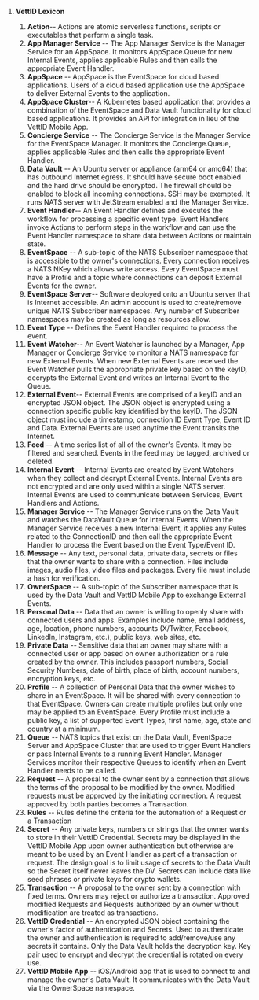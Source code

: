 1.  **VettID Lexicon**

    1.  **Action**-- Actions are atomic serverless functions, scripts
        or executables that perform a single task.
    2.  **App Manager Service** -- The App Manager Service is the
        Manager Service for an AppSpace. It monitors AppSpace.Queue for
        new Internal Events, applies applicable Rules and then calls the
        appropriate Event Handler.
    3.  **AppSpace** -- AppSpace is the EventSpace for cloud based
        applications. Users of a cloud based application use the
        AppSpace to deliver External Events to the application.
    4.  **AppSpace Cluster**-- A Kubernetes based application that
        provides a combination of the EventSpace and Data Vault
        functionality for cloud based applications. It provides an API
        for integration in lieu of the VettID Mobile App.
    5.  **Concierge Service** -- The Concierge Service is the Manager
        Service for the EventSpace Manager. It monitors the
        Concierge.Queue, applies applicable Rules and then calls the
        appropriate Event Handler.
    6.  **Data Vault** -- An Ubuntu server or appliance (arm64 or amd64)
        that has outbound Internet egress. It should have secure boot
        enabled and the hard drive should be encrypted. The firewall
        should be enabled to block all incoming connections. SSH may be
        exempted. It runs NATS server with JetStream enabled and the
        Manager Service.
    7.  **Event Handler**-- An Event Handler defines and executes the
        workflow for processing a specific event type. Event Handlers
        invoke Actions to perform steps in the workflow and can use the
        Event Handler namespace to share data between Actions or
        maintain state.
    8.  **EventSpace** -- A sub-topic of the NATS Subscriber namespace
        that is accessible to the owner's connections. Every connection
        receives a NATS NKey which allows write access. Every EventSpace
        must have a Profile and a topic where connections can deposit
        External Events for the owner.
    9.  **EventSpace Server**-- Software deployed onto an Ubuntu server
        that is Internet accessible. An admin account is used to
        create/remove unique NATS Subscriber namespaces. Any number of
        Subscriber namespaces may be created as long as resources allow.
    10. **Event Type** -- Defines the Event Handler required to process
        the event.
    11. **Event Watcher**-- An Event Watcher is launched by a Manager,
        App Manager or Concierge Service to monitor a NATS namespace for
        new External Events. When new External Events are received the
        Event Watcher pulls the appropriate private key based on the
        keyID, decrypts the External Event and writes an Internal Event
        to the Queue.
    12. **External Event**-- External Events are comprised of a keyID
        and an encrypted JSON object. The JSON object is encrypted using
        a connection specific public key identified by the keyID. The
        JSON object must include a timestamp, connection ID Event Type,
        Event ID and Data. External Events are used anytime the Event
        transits the Internet.
    13. **Feed** -- A time series list of all of the owner's Events. It
        may be filtered and searched. Events in the feed may be tagged,
        archived or deleted.
    14. **Internal Event** -- Internal Events are created by Event
        Watchers when they collect and decrypt External Events. Internal
        Events are not encrypted and are only used within a single NATS
        server. Internal Events are used to communicate between
        Services, Event Handlers and Actions.
    15. **Manager Service** -- The Manager Service runs on the Data
        Vault and watches the DataVault.Queue for Internal Events. When
        the Manager Service receives a new Internal Event, it applies
        any Rules related to the ConnectionID and then call the
        appropriate Event Handler to process the Event based on the
        Event Type/Event ID.
    16. **Message** -- Any text, personal data, private data, secrets or
        files that the owner wants to share with a connection. Files
        include images, audio files, video files and packages. Every
        file must include a hash for verification.
    17. **OwnerSpace** -- A sub-topic of the Subscriber namespace that
        is used by the Data Vault and VettID Mobile App to exchange
        External Events.
    18. **Personal Data** -- Data that an owner is willing to openly
        share with connected users and apps. Examples include name,
        email address, age, location, phone numbers, accounts
        (X/Twitter, Facebook, LinkedIn, Instagram, etc.), public keys,
        web sites, etc.
    19. **Private Data** -- Sensitive data that an owner may share with
        a connected user or app based on owner authorization or a rule
        created by the owner. This includes passport numbers, Social
        Security Numbers, date of birth, place of birth, account
        numbers, encryption keys, etc.
    20. **Profile** -- A collection of Personal Data that the owner
        wishes to share in an EventSpace. It will be shared with every
        connection to that EventSpace. Owners can create multiple
        profiles but only one may be applied to an EventSpace. Every
        Profile must include a public key, a list of supported Event
        Types, first name, age, state and country at a minimum.
    21. **Queue** -- NATS topics that exist on the Data Vault,
        EventSpace Server and AppSpace Cluster that are used to trigger
        Event Handlers or pass Internal Events to a running Event
        Handler. Manager Services monitor their respective Queues to
        identify when an Event Handler needs to be called.
    22. **Request** -- A proposal to the owner sent by a connection that
        allows the terms of the proposal to be modified by the owner.
        Modified requests must be approved by the initiating connection.
        A request approved by both parties becomes a Transaction.
    23. **Rules** -- Rules define the criteria for the automation of a
        Request or a Transaction
    24. **Secret** -- Any private keys, numbers or strings that the
        owner wants to store in their VettID Credential. Secrets may be
        displayed in the VettID Mobile App upon owner authentication but
        otherwise are meant to be used by an Event Handler as part of a
        transaction or request. The design goal is to limit usage of
        secrets to the Data Vault so the Secret itself never leaves
        the DV. Secrets can include data like seed phrases or private
        keys for crypto wallets.
    25. **Transaction** -- A proposal to the owner sent by a connection
        with fixed terms. Owners may reject or authorize a transaction.
        Approved modified Requests and Requests authorized by an owner
        without modification are treated as transactions.
    26. **VettID Credential** -- An encrypted JSON object containing the
        owner's factor of authentication and Secrets. Used to
        authenticate the owner and authentication is required to
        add/remove/use any secrets it contains. Only the Data Vault
        holds the decryption key. Key pair used to encrypt and decrypt
        the credential is rotated on every use.
    27. **VettID Mobile App** -- iOS/Android app that is used to connect
        to and manage the owner's Data Vault. It communicates with the
        Data Vault via the OwnerSpace namespace.
